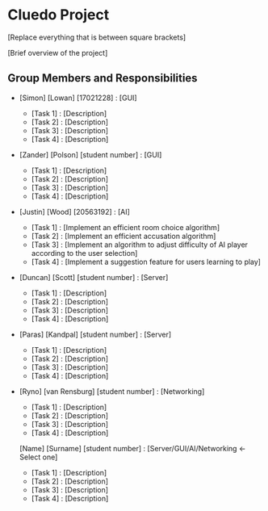 # Cluedo Project

[Replace everything that is between square brackets]

[Brief overview of the project]

## Group Members and Responsibilities

- [Simon] [Lowan] [17021228] : [GUI]
    - [Task 1] : [Description]
    - [Task 2] : [Description]
    - [Task 3] : [Description]
    - [Task 4] : [Description]
- [Zander] [Polson] [student number] : [GUI]
    - [Task 1] : [Description]
    - [Task 2] : [Description]
    - [Task 3] : [Description]
    - [Task 4] : [Description]
- [Justin] [Wood] [20563192] : [AI]
    - [Task 1] : [Implement an efficient room choice algorithm]
    - [Task 2] : [Implement an efficient accusation algorithm]
    - [Task 3] : [Implement an algorithm to adjust difficulty of AI player according to the user selection]
    - [Task 4] : [Implement a suggestion feature for users learning to play]
- [Duncan] [Scott] [student number] : [Server]
    - [Task 1] : [Description]
    - [Task 2] : [Description]
    - [Task 3] : [Description]
    - [Task 4] : [Description]
- [Paras] [Kandpal] [student number] : [Server]
    - [Task 1] : [Description]
    - [Task 2] : [Description]
    - [Task 3] : [Description]
    - [Task 4] : [Description]
- [Ryno] [van Rensburg] [student number] : [Networking]
    - [Task 1] : [Description]
    - [Task 2] : [Description]
    - [Task 3] : [Description]
    - [Task 4] : [Description]
   
  [Name] [Surname] [student number] : [Server/GUI/AI/Networking <- Select one]
    - [Task 1] : [Description]
    - [Task 2] : [Description]
    - [Task 3] : [Description]
    - [Task 4] : [Description]
